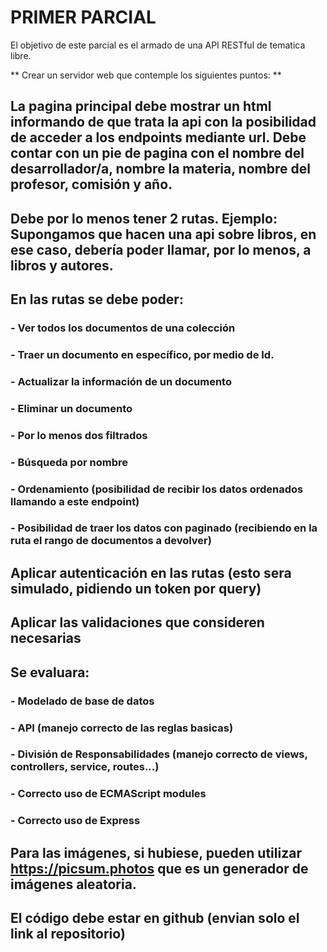 # PRIMER PARCIAL

El objetivo de este parcial es el armado de una API RESTful de tematica libre.

** Crear un servidor web que contemple los siguientes puntos: **

## La pagina principal debe mostrar un html informando de que trata la api con la posibilidad de acceder a los endpoints mediante url. Debe contar con un pie de pagina con el nombre del desarrollador/a, nombre la materia, nombre del profesor, comisión y año.

## Debe por lo menos tener 2 rutas. Ejemplo: Supongamos que hacen una api sobre libros, en ese caso, debería poder llamar, por lo menos, a libros y autores.

## En las rutas se debe poder:

### - Ver todos los documentos de una colección
### - Traer un documento en específico, por medio de Id.
### - Actualizar la información de un documento
### - Eliminar un documento
### - Por lo menos dos filtrados
### - Búsqueda por nombre
### - Ordenamiento (posibilidad de recibir los datos ordenados llamando a este endpoint)
### - Posibilidad de traer los datos con paginado (recibiendo en la ruta el rango de documentos a devolver)

## Aplicar autenticación en las rutas (esto sera simulado, pidiendo un token por query)

## Aplicar las validaciones que consideren necesarias

## Se evaluara:

### - Modelado de base de datos
### - API (manejo correcto de las reglas basicas)
### - División de Responsabilidades (manejo correcto de views, controllers, service, routes...)
### - Correcto uso de ECMAScript modules
### - Correcto uso de Express

## Para las imágenes, si hubiese, pueden utilizar https://picsum.photos que es un generador de imágenes aleatoria.

## El código debe estar en github (envian solo el link al repositorio)
